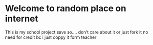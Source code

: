 # Welcome to random place on internet
This is my school project save so.... don't care about it or just fork it no need for credit bc i just coppy it form teacher

